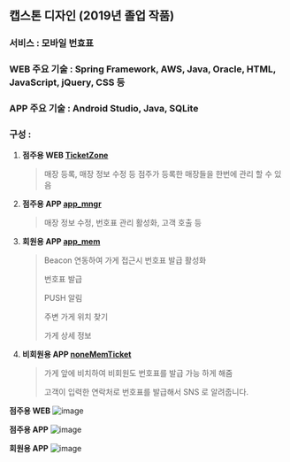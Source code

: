## 캡스톤 디자인 (2019년 졸업 작품)

### 서비스 : 모바일 번효표
### WEB 주요 기술 : Spring Framework, AWS, Java, Oracle, HTML, JavaScript, jQuery, CSS 등
### APP 주요 기술 : Android Studio, Java, SQLite
### 구성 : 

1. **점주용 WEB [TicketZone](https://github.com/jeonmingyun/comma/tree/master/TicketZone)**

   > 매장 등록, 매장 정보 수정 등 점주가 등록한 매장들을 한번에 관리 할 수 있음

2. **점주용 APP [app_mngr](https://github.com/jeonmingyun/comma/tree/master/app_mngr)**

   > 매장 정보 수정, 번호표 관리 활성화, 고객 호출 등

3. **회원용 APP [app_mem](https://github.com/jeonmingyun/comma/tree/master/app_mem)**

   > Beacon 연동하여 가게 접근시 번호표 발급 활성화
   >
   > 번호표 발급
   >
   > PUSH 알림
   >
   > 주변 가게 위치 찾기
   >
   > 가게 상세 정보

4. **비회원용 APP [noneMemTicket](https://github.com/jeonmingyun/comma/tree/master/noneMemTicket)**

   > 가게 앞에 비치하여 비회원도 번호표를 발급 가능 하게 해줌
   >
   > 고객이 입력한 연락처로 번호표를 발급해서 SNS 로 알려줍니다.


**점주용 WEB**
![image](https://user-images.githubusercontent.com/45287417/153712184-2c7445e4-b1c4-418a-aaa8-06712ed5dfb9.png)

**점주용 APP**
![image](https://user-images.githubusercontent.com/45287417/153712227-e0ac3ba4-3ccc-4896-a58b-79f99dfb8601.png)

**회원용 APP**
![image](https://user-images.githubusercontent.com/45287417/153712193-c14ed138-bd9f-48b9-9e49-259ec40cd9db.png)

